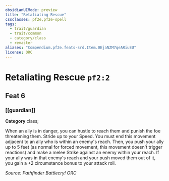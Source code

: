 ```yaml
---
obsidianUIMode: preview
title: "Retaliating Rescue"
cssclasses: pf2e,pf2e-spell
tags:
  - trait/guardian
  - trait/common
  - category/class
  - remaster
aliases: "Compendium.pf2e.feats-srd.Item.0EjaNZM7qeARiuEU"
license: ORC
---
```

# Retaliating Rescue `pf2:2`
## Feat 6
### [[guardian]]

**Category** class; 




When an ally is in danger, you can hustle to reach them and punish the foe threatening them. Stride up to your Speed. You must end this movement adjacent to an ally who is within an enemy's reach. Then, you push your ally up to 5 feet (as normal for forced movement, this movement doesn't trigger reactions) and make a melee Strike against an enemy within your reach. If your ally was in that enemy's reach and your push moved them out of it, you gain a +2 circumstance bonus to your attack roll.

*Source: Pathfinder Battlecry!*
*ORC*